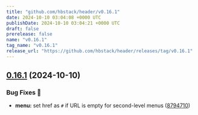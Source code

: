 ```yaml
---
title: "github.com/hbstack/header/v0.16.1"
date: 2024-10-10 03:04:08 +0000 UTC
publishDate: 2024-10-10 03:04:21 +0000 UTC
draft: false
prerelease: false
name: "v0.16.1"
tag_name: "v0.16.1"
release_url: "https://github.com/hbstack/header/releases/tag/v0.16.1"
---
```


## [0.16.1](https://github.com/hbstack/header/compare/v0.16.0...v0.16.1) (2024-10-10)


### Bug Fixes 🐞

* **menu:** set href as `#` if URL is empty for second-level menus ([8794710](https://github.com/hbstack/header/commit/8794710204b88e7b8d6cd625095f8ddd6058849a))
